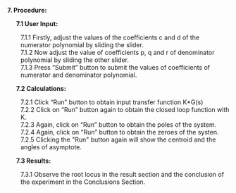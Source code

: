 

<p style="margin-left:0px;"><strong>7. Procedure: </strong></p>
<p style="margin-left:20px;"><strong>7.1 User Input:</strong></p>
        <p style="margin-left:30px;">7.1.1 Firstly, adjust the values of the coefficients c and d of the numerator polynomial by 
                         sliding the slider.<br>
          7.1.2 Now adjust the value of coefficients p, q and r of denominator polynomial by sliding
                         the other slider.<br>
          7.1.3 Press “Submit” button to submit the values of coefficients of numerator and 
                        denominator polynomial.</p>

<p style="margin-left:20px;"><strong>7.2 Calculations:</strong></p>
        <p style="margin-left:30px;">7.2.1 Click “Run” button to obtain input transfer function K*G(s)<br>
          7.2.2 Click on “Run” button again to obtain the closed loop function with K.<br>
          7.2.3 Again, click on “Run” button to obtain the poles of the system.<br>
          7.2.4 Again, click on “Run” button to obtain the zeroes of the systen.<br>
          7.2.5 Clicking the "Run" button again will show the centroid and the angles of asymptote.</p>

<p style="margin-left:20px;"><strong>7.3 Results:</strong></p>
          <p style="margin-left:30px;">7.3.1  Observe the root locus in the result section and the conclusion of the experiment in the Conclusions Section.</p>


